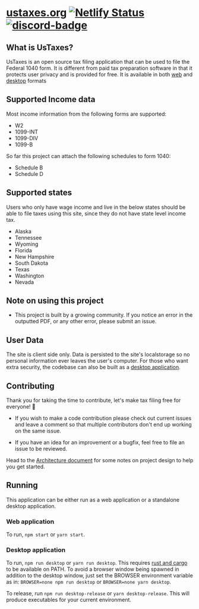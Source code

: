 # [ustaxes.org](//ustaxes.org) [![Netlify Status][Netlify-badge]][Netlify-url] [![discord-badge]][discord-url]

## What is UsTaxes?

UsTaxes is an open source tax filing application that can be used to file the Federal 1040 form. It is different from paid tax preparation software in that it protects user privacy and is provided for free. It is available in both [web](https://ustaxes.org/) and [desktop](#desktop-application) formats

## Supported Income data

Most income information from the following forms are supported:

* W2
* 1099-INT
* 1099-DIV
* 1099-B

So far this project can attach the following schedules to form 1040:

* Schedule B
* Schedule D

## Supported states

Users who only have wage income and live in the below states should be able to file taxes using this site, since they do not have state level income tax.

* Alaska
* Tennessee
* Wyoming
* Florida
* New Hampshire
* South Dakota
* Texas
* Washington
* Nevada

## Note on using this project

* This project is built by a growing community. If you notice an error in the outputted PDF, or any other error, please submit an issue.

## User Data

The site is client side only. Data is persisted to the site's localstorage so no personal information ever leaves the user's computer. For those who want extra security, the codebase can also be built as a [desktop application](#desktop-application).

## Contributing

Thank you for taking the time to contribute, let's make tax filing free for everyone! 🎉

* If you wish to make a code contribution please check out current issues and leave a comment so that multiple contributors don't end up working on the same issue.

* If you have an idea for an improvement or a bugfix, feel free to file an issue to be reviewed.

Head to the [Architecture document](./ARCHITECTURE) for some notes on project design to help you get started.

## Running

This application can be either run as a web application or a standalone desktop application.

### Web application

To run, `npm start` or `yarn start`.

### Desktop application

To run, `npm run desktop` or `yarn run desktop`. This requires [rust and cargo][Cargo-docs] to be available on PATH. To avoid a browser window being spawned in addition to the desktop window, just set the BROWSER environment variable as in: `BROWSER=none npm run desktop` or `BROWSER=none yarn desktop`.

To release, run `npm run desktop-release` or `yarn desktop-release`. This will produce executables for your current environment.

[Netlify-badge]: https://api.netlify.com/api/v1/badges/41efe456-a85d-4fed-9fcf-55fe4d5aa7fa/deploy-status
[Netlify-url]: https://app.netlify.com/sites/peaceful-joliot-d51349/deploys
[Cargo-docs]: https://doc.rust-lang.org/cargo/getting-started/installation.html
[discord-badge]: https://img.shields.io/discord/812156892343828500?logo=Discord
[discord-url]: https://discord.gg/dAaz472mPz
